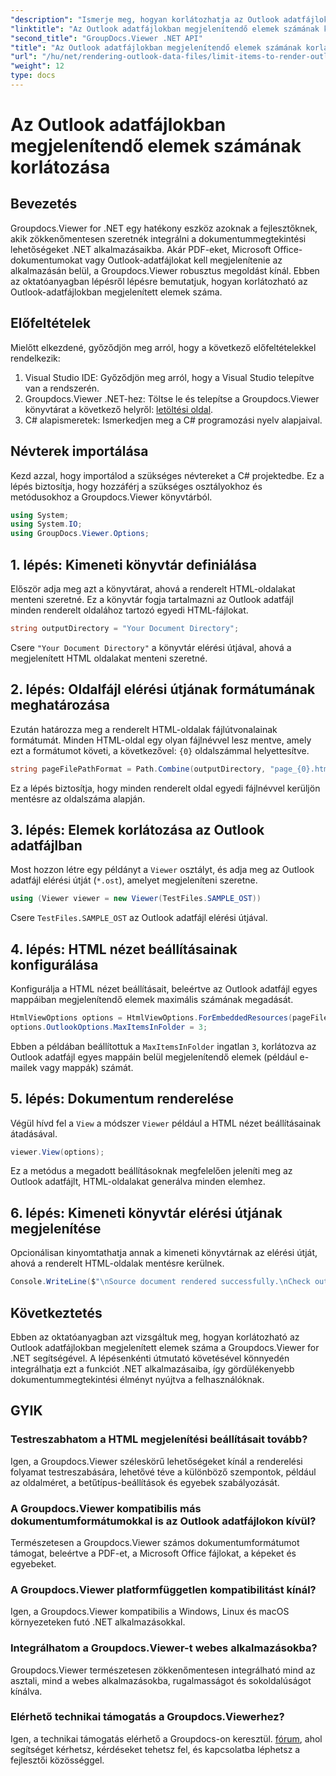 ```yaml
---
"description": "Ismerje meg, hogyan korlátozhatja az Outlook adatfájlokban megjelenített elemek számát a Groupdocs.Viewer for .NET segítségével. Kövesse lépésről lépésre szóló útmutatónkat a zökkenőmentes integráció érdekében."
"linktitle": "Az Outlook adatfájlokban megjelenítendő elemek számának korlátozása"
"second_title": "GroupDocs.Viewer .NET API"
"title": "Az Outlook adatfájlokban megjelenítendő elemek számának korlátozása"
"url": "/hu/net/rendering-outlook-data-files/limit-items-to-render-outlook-data-files/"
"weight": 12
type: docs
---
```

# Az Outlook adatfájlokban megjelenítendő elemek számának korlátozása

## Bevezetés
Groupdocs.Viewer for .NET egy hatékony eszköz azoknak a fejlesztőknek, akik zökkenőmentesen szeretnék integrálni a dokumentummegtekintési lehetőségeket .NET alkalmazásaikba. Akár PDF-eket, Microsoft Office-dokumentumokat vagy Outlook-adatfájlokat kell megjelenítenie az alkalmazásán belül, a Groupdocs.Viewer robusztus megoldást kínál. Ebben az oktatóanyagban lépésről lépésre bemutatjuk, hogyan korlátozható az Outlook-adatfájlokban megjelenített elemek száma.
## Előfeltételek
Mielőtt elkezdené, győződjön meg arról, hogy a következő előfeltételekkel rendelkezik:
1. Visual Studio IDE: Győződjön meg arról, hogy a Visual Studio telepítve van a rendszerén.
2. Groupdocs.Viewer .NET-hez: Töltse le és telepítse a Groupdocs.Viewer könyvtárat a következő helyről: [letöltési oldal](https://releases.groupdocs.com/viewer/net/).
3. C# alapismeretek: Ismerkedjen meg a C# programozási nyelv alapjaival.

## Névterek importálása
Kezd azzal, hogy importálod a szükséges névtereket a C# projektedbe. Ez a lépés biztosítja, hogy hozzáférj a szükséges osztályokhoz és metódusokhoz a Groupdocs.Viewer könyvtárból.
```csharp
using System;
using System.IO;
using GroupDocs.Viewer.Options;
```
## 1. lépés: Kimeneti könyvtár definiálása
Először adja meg azt a könyvtárat, ahová a renderelt HTML-oldalakat menteni szeretné. Ez a könyvtár fogja tartalmazni az Outlook adatfájl minden renderelt oldalához tartozó egyedi HTML-fájlokat.
```csharp
string outputDirectory = "Your Document Directory";
```
Csere `"Your Document Directory"` a könyvtár elérési útjával, ahová a megjelenített HTML oldalakat menteni szeretné.
## 2. lépés: Oldalfájl elérési útjának formátumának meghatározása
Ezután határozza meg a renderelt HTML-oldalak fájlútvonalainak formátumát. Minden HTML-oldal egy olyan fájlnévvel lesz mentve, amely ezt a formátumot követi, a következővel: `{0}` oldalszámmal helyettesítve.
```csharp
string pageFilePathFormat = Path.Combine(outputDirectory, "page_{0}.html");
```
Ez a lépés biztosítja, hogy minden renderelt oldal egyedi fájlnévvel kerüljön mentésre az oldalszáma alapján.
## 3. lépés: Elemek korlátozása az Outlook adatfájlban
Most hozzon létre egy példányt a `Viewer` osztályt, és adja meg az Outlook adatfájl elérési útját (`*.ost`), amelyet megjeleníteni szeretne.
```csharp
using (Viewer viewer = new Viewer(TestFiles.SAMPLE_OST))
```
Csere `TestFiles.SAMPLE_OST` az Outlook adatfájl elérési útjával.
## 4. lépés: HTML nézet beállításainak konfigurálása
Konfigurálja a HTML nézet beállításait, beleértve az Outlook adatfájl egyes mappáiban megjelenítendő elemek maximális számának megadását.
```csharp
HtmlViewOptions options = HtmlViewOptions.ForEmbeddedResources(pageFilePathFormat);
options.OutlookOptions.MaxItemsInFolder = 3;
```
Ebben a példában beállítottuk a `MaxItemsInFolder` ingatlan `3`, korlátozva az Outlook adatfájl egyes mappáin belül megjelenítendő elemek (például e-mailek vagy mappák) számát.
## 5. lépés: Dokumentum renderelése
Végül hívd fel a `View` a módszer `Viewer` például a HTML nézet beállításainak átadásával.
```csharp
viewer.View(options);
```
Ez a metódus a megadott beállításoknak megfelelően jeleníti meg az Outlook adatfájlt, HTML-oldalakat generálva minden elemhez.
## 6. lépés: Kimeneti könyvtár elérési útjának megjelenítése
Opcionálisan kinyomtathatja annak a kimeneti könyvtárnak az elérési útját, ahová a renderelt HTML-oldalak mentésre kerülnek.
```csharp
Console.WriteLine($"\nSource document rendered successfully.\nCheck output in {outputDirectory}.");
```

## Következtetés
Ebben az oktatóanyagban azt vizsgáltuk meg, hogyan korlátozható az Outlook adatfájlokban megjelenített elemek száma a Groupdocs.Viewer for .NET segítségével. A lépésenkénti útmutató követésével könnyedén integrálhatja ezt a funkciót .NET alkalmazásaiba, így gördülékenyebb dokumentummegtekintési élményt nyújtva a felhasználóknak.
## GYIK
### Testreszabhatom a HTML megjelenítési beállításait tovább?
Igen, a Groupdocs.Viewer széleskörű lehetőségeket kínál a renderelési folyamat testreszabására, lehetővé téve a különböző szempontok, például az oldalméret, a betűtípus-beállítások és egyebek szabályozását.
### A Groupdocs.Viewer kompatibilis más dokumentumformátumokkal is az Outlook adatfájlokon kívül?
Természetesen a Groupdocs.Viewer számos dokumentumformátumot támogat, beleértve a PDF-et, a Microsoft Office fájlokat, a képeket és egyebeket.
### A Groupdocs.Viewer platformfüggetlen kompatibilitást kínál?
Igen, a Groupdocs.Viewer kompatibilis a Windows, Linux és macOS környezeteken futó .NET alkalmazásokkal.
### Integrálhatom a Groupdocs.Viewer-t webes alkalmazásokba?
Groupdocs.Viewer természetesen zökkenőmentesen integrálható mind az asztali, mind a webes alkalmazásokba, rugalmasságot és sokoldalúságot kínálva.
### Elérhető technikai támogatás a Groupdocs.Viewerhez?
Igen, a technikai támogatás elérhető a Groupdocs-on keresztül. [fórum](https://forum.groupdocs.com/c/viewer/9), ahol segítséget kérhetsz, kérdéseket tehetsz fel, és kapcsolatba léphetsz a fejlesztői közösséggel.